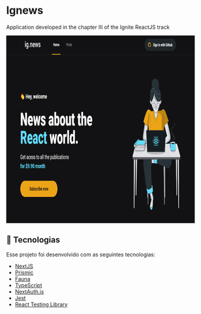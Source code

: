 # Ignews
Application developed in the chapter III of the Ignite ReactJS track

<p align="center">
  <img src="ignews-screenshot.png" alt="ignews screenshot" height="500px" />
</p>

## 🚀 Tecnologias

Esse projeto foi desenvolvido com as seguintes tecnologias:

- [NextJS](https://nextjs.org/)
- [Prismic](https://prismic.io/)
- [Fauna](https://fauna.com/)
- [TypeScript](https://www.typescriptlang.org/)
- [NextAuth.js](https://next-auth.js.org/)
- [Jest](jestjs.io)
- [React Testing Library](https://testing-library.com/)
